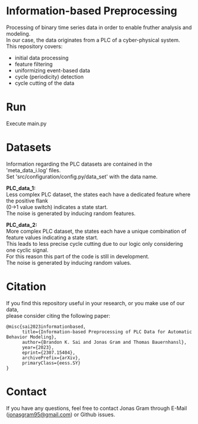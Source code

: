 # Information-based Preprocessing
Processing of binary time series data in order to enable fruther analysis and modeling.  
In our case, the data originates from a PLC of a cyber-physical system.  
This repository covers:
 - initial data processing
 - feature filtering
 - uniformizing event-based data
 - cycle (periodicity) detection
 - cycle cutting of the data

# Run
Execute main.py

# Datasets
Information regarding the PLC datasets are contained in the 'meta_data_i.log' files.  
Set 'src/configuration/config.py/data_set' with the data name.  
  
**PLC_data_1:**  
Less complex PLC dataset, the states each have a dedicated feature where the positive flank  
(0->1 value switch) indicates a state start.  
The noise is generated by inducing random features.  
  
**PLC_data_2:**  
More complex PLC dataset, the states each have a unique combination of feature values indicating a state start.  
This leads to less precise cycle cutting due to our logic only considering one cyclic signal.  
For this reason this part of the code is still in development.  
The noise is generated by inducing random values.  

# Citation
If you find this repository useful in your research, or you make use of our data,  
please consider citing the following paper:  
```
@misc{sai2023informationbased,
      title={Information-based Preprocessing of PLC Data for Automatic Behavior Modeling}, 
      author={Brandon K. Sai and Jonas Gram and Thomas Bauernhansl},
      year={2023},
      eprint={2307.15404},
      archivePrefix={arXiv},
      primaryClass={eess.SY}
}
```

# Contact
If you have any questions, feel free to contact Jonas Gram through E-Mail (jonasgram95@gmail.com)
or Github issues.  
